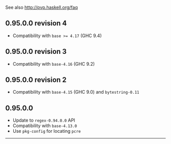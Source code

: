 See also http://pvp.haskell.org/faq

## 0.95.0.0 revision 4

- Compatibility with `base >= 4.17` (GHC 9.4)

## 0.95.0.0 revision 3

- Compatibility with `base-4.16` (GHC 9.2)

## 0.95.0.0 revision 2

- Compatibility with `base-4.15` (GHC 9.0) and `bytestring-0.11`

## 0.95.0.0

- Update to `regex-0.94.0.0` API
- Compatibility with `base-4.13.0`
- Use `pkg-config` for locating `pcre`

----
